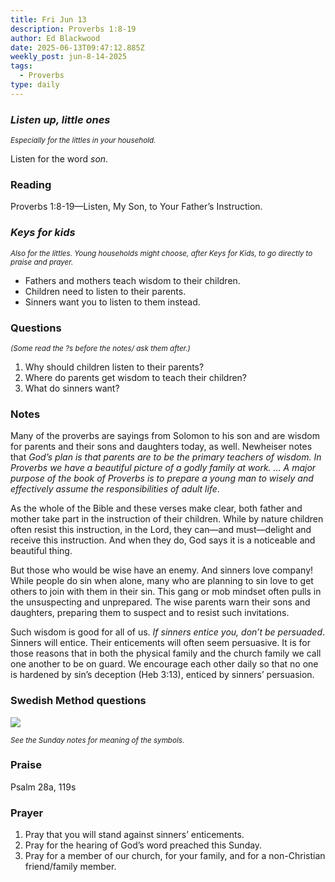 ```yaml
---
title: Fri Jun 13
description: Proverbs 1:8-19
author: Ed Blackwood
date: 2025-06-13T09:47:12.885Z
weekly_post: jun-8-14-2025
tags:
  - Proverbs
type: daily
---
```

### *Listen up, little ones*

<div><small><i>Especially for the littles in your household.</i></small></div>

Listen for the word *son*.

### Reading

Proverbs 1:8-19—Listen, My Son, to Your Father’s Instruction.

### *Keys for kids*

<div><small><i>Also for the littles. Young households might choose, after Keys for Kids, to go directly to praise and prayer.</i></small></div>

* Fathers and mothers teach wisdom to their children.
* Children need to listen to their parents.
* Sinners want you to listen to them instead.

### Questions

<div><small><i>(Some read the ?s before the notes/ ask them after.)</i></small></div>

1. Why should children listen to their parents?
2. Where do parents get wisdom to teach their children?
3. What do sinners want?

### Notes

Many of the proverbs are sayings from Solomon to his son and are wisdom for parents and their sons and daughters today, as well. Newheiser notes that *God’s plan is that parents are to be the primary teachers of wisdom. In Proverbs we have a beautiful picture of a godly family at work. … A major purpose of the book of Proverbs is to prepare a young man to wisely and effectively assume the responsibilities of adult life*.

As the whole of the Bible and these verses make clear, both father and mother take part in the instruction of their children. While by nature children often resist this instruction, in the Lord, they can—and must—delight and receive this instruction. And when they do, God says it is a noticeable and beautiful thing.

But those who would be wise have an enemy. And sinners love company! While people do sin when alone, many who are planning to sin love to get others to join with them in their sin. This gang or mob mindset often pulls in the unsuspecting and unprepared. The wise parents warn their sons and daughters, preparing them to suspect and to resist such invitations.

Such wisdom is good for all of us. *If sinners entice you, don’t be persuaded*. Sinners will entice. Their enticements will often seem persuasive. It is for those reasons that in both the physical family and the church family we call one another to be on guard. We encourage each other daily so that no one is hardened by sin’s deception (Heb 3:13), enticed by sinners’ persuasion.

### Swedish Method questions

![](/static/img/family_worship_study_ed-swedish_questions.png)

<div><small><i>See the Sunday notes for meaning of the symbols.</i></small></div>

### Praise

Psalm 28a, 119s

### Prayer

1. Pray that you will stand against sinners’ enticements.
2. Pray for the hearing of God’s word preached this Sunday.
3. Pray for a member of our church, for your family, and for a non-Christian friend/family member.